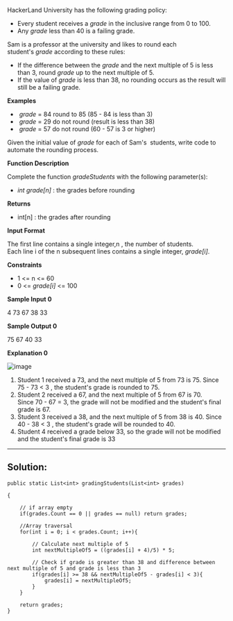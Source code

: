 HackerLand University has the following grading policy:

- Every student receives a *grade* in the inclusive range from 0 to 100.
- Any *grade* less than 40 is a failing grade.

Sam is a professor at the university and likes to round each student's *grade* according to these rules:

- If the difference between the *grade* and the next multiple of 5 is less than 3, round *grade* up to the next multiple of 5.
- If the value of *grade* is less than 38, no rounding occurs as the result will still be a failing grade.

**Examples**

-  *grade* = 84 round to 85 (85 - 84 is less than 3)
-  *grade* = 29 do not round (result is less than 38)
-  *grade* = 57 do not round (60 - 57 is 3 or higher)

Given the initial value of *grade* for each of Sam's  students, write code to automate the rounding process.

**Function Description**

Complete the function *gradeStudents* with the following parameter(s):

- *int grade[n]* : the grades before rounding

**Returns**

- int[n] : the grades after rounding

**Input Format**

The first line contains a single integer,n , the number of students.  
Each line i of the n subsequent lines contains a single integer, *grade[i]*.

**Constraints**
- 1 <= n <= 60
- 0 <= *grade[i]* <= 100

**Sample Input 0**

4
73
67
38
33

**Sample Output 0**

75
67
40
33

**Explanation 0**

![image](https://s3.amazonaws.com/hr-challenge-images/0/1484768684-54439977a1-curving2.png)

1. Student 1 received a 73, and the next multiple of 5 from 73 is 75. Since 75 - 73 < 3 , the student's grade is rounded to 75.
2. Student 2 received a 67, and the next multiple of 5 from 67 is 70. Since 70 - 67 = 3, the grade will not be modified and the student's final grade is 67.
3. Student 3 received a 38, and the next multiple of 5 from 38 is 40. Since 40 - 38 < 3 , the student's grade will be rounded to 40.
4. Student 4 received a grade below 33, so the grade will not be modified and the student's final grade is 33

---
## **Solution:**

```
public static List<int> gradingStudents(List<int> grades)

{

	// if array empty
	if(grades.Count == 0 || grades == null) return grades;

	//Array traversal
	for(int i = 0; i < grades.Count; i++){

		// Calculate next multiple of 5
		int nextMultipleOf5 = ((grades[i] + 4)/5) * 5;

		// Check if grade is greater than 38 and difference between next multiple of 5 and grade is less than 3
		if(grades[i] >= 38 && nextMultipleOf5 - grades[i] < 3){
			grades[i] = nextMultipleOf5;
		}
	}

	return grades;
}
```